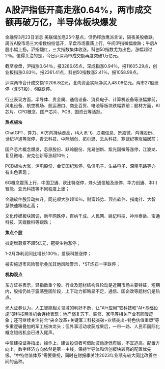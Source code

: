 # A股沪指低开高走涨0.64%，两市成交额再破万亿，半导体板块爆发

金融界3月23日消息
美联储加息25个基点，但仍释放鹰派言论，隔夜美股收跌。周五A股市场三大指数纷纷低开，早盘市场震荡上行，午间沪指微幅收跌；午后A股小幅上扬，沪指翻红，三大指数集体收涨，科创50指数尤为出色，涨幅超过2％。值得关注的是，今日沪深两市成交额再度突破1万亿元。

截至收盘，沪指涨0.64％，报3286.65点，深成指涨0.94％，报11605.29点，创业板指涨0.83％，报2361.41点，科创50指数涨2.41％，报1058.99点。

沪深两市合计成交额10206.8亿元，北向资金实际净买入48.08亿元。两市27股涨停（含ST股），6股跌停。

行业表现方面，半导体、贵金属、通信设备、消费电子、计算机设备等涨幅靠前，风电设备、航空机场、航运港口、商业百货、电池等板块跌幅靠前；题材方面，AI芯片、CPO概念、国产芯片、PCB、国资云等活跃。

**热点板块**

ChatGPT、算力、AI方向持续走高，科大讯飞、浪潮信息、景嘉微、鸿博股份、世纪华通等涨停，青云科技、中际旭创、拓尔思、云从科技、寒武纪等涨幅居前；

国产芯片概念爆发，芯原股份、跃岭股份、兆易创新、紫光国微等涨停，江波龙、复旦微电、安克创新等涨超10％；

PCB板块大涨，沪电股份、金安国纪涨停，弘信电子、生益电子、深南电路等亦有出色表现；

6G概念震荡上行，中国卫通、欧比特涨停，烽火通信触及涨停，华力创通、本川智能、亚光科技等不同程度上涨；

金融软件股异动拉升，同花顺大涨超10％，财富趋势、顶点软件、指南针、大智慧快速跟随走高；

文化传媒板块回调，新华网跌停，百纳千成、人民网、姚记科技、神州泰岳、宝通科技、天娱数科等跟跌；

**焦点个股**

拟定增募资不超5亿元，冠昊生物涨停；

1-2月净利润同比增长130％，爱康科技涨停；

被实施退市风险警示叠加其他风险警示，*ST炼石一字跌停；

**机构观点**

东方证券表示，轻指数重个股、行业及题材结构性轮动是近期市场主要特征，短期内，股指仍处于震荡整固阶段，上下动力都略显不足，通信、国企改等题材仍是热点。

光大证券认为，人工智能相关领域的利好不断，让“AI+应用”软科技和“AI+基础设施”硬科技两类机会连续表现；地产弱复苏下，装修、家电等相关产业有回暖迹象；还可继续关注符合“央企改革+关键军工科技突破+业绩突出+特色估值重塑”等多重逻辑叠加的军工板块龙头；但外事活动收获成果后，一带一路、人民币国际化概念短线机会已进入尾声。

中信建投证券指出，操作上，建议投资者可借助波动逢低布局，不宜追高。配置方向上，数字经济方向依然是第一主线，保持半导体和信创板块较高的配置优先级。“中特估值体系”需要重视，同时在财报季关注2023年业绩有较大同比改善空间的品种。

